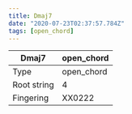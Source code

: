 ```yaml
---
title: Dmaj7
date: "2020-07-23T02:37:57.784Z"
tags: [open_chord]
---
```


|Dmaj7|open_chord|
|---|---|
|Type|open_chord|
|Root string|4|
|Fingering|XX0222|

